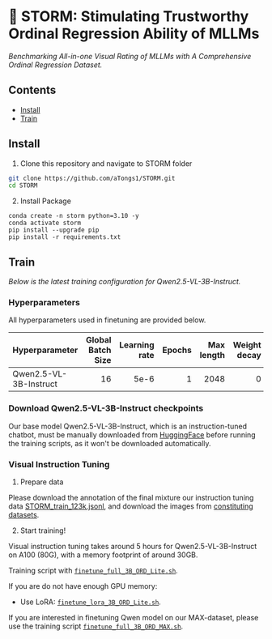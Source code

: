 # 🌋 STORM: Stimulating Trustworthy Ordinal Regression Ability of MLLMs
*Benchmarking All-in-one Visual Rating of MLLMs with A Comprehensive Ordinal Regression Dataset.*

## Contents
- [Install](#install)
- [Train](#train)

## Install
1. Clone this repository and navigate to STORM folder
```bash
git clone https://github.com/aTongs1/STORM.git
cd STORM
```

2. Install Package
```Shell
conda create -n storm python=3.10 -y
conda activate storm
pip install --upgrade pip
pip install -r requirements.txt
```

## Train
*Below is the latest training configuration for Qwen2.5-VL-3B-Instruct.*

### Hyperparameters
All hyperparameters used in finetuning are provided below.

| Hyperparameter | Global Batch Size | Learning rate | Epochs | Max length | Weight decay | Train type |
| --- | ---: | ---: | ---: | ---: | ---: | ---: |
| Qwen2.5-VL-3B-Instruct | 16 | 5e-6 | 1 | 2048 | 0 | full |

### Download Qwen2.5-VL-3B-Instruct checkpoints

Our base model Qwen2.5-VL-3B-Instruct, which is an instruction-tuned chatbot, must be manually downloaded from [HuggingFace](https://huggingface.co/Qwen/Qwen2.5-VL-3B-Instruct) before running the training scripts, as it won't be downloaded automatically.

### Visual Instruction Tuning

1. Prepare data

Please download the annotation of the final mixture our instruction tuning data [STORM_train_123k.jsonl](https://huggingface.co/datasets/ttlyy/ORD/tree/main/ORD), and download the images from [constituting datasets](https://huggingface.co/datasets/ttlyy/ORD).

2. Start training!

Visual instruction tuning takes around 5 hours for Qwen2.5-VL-3B-Instruct on A100 (80G), with a memory footprint of around 30GB. 

Training script with [`finetune_full_3B_ORD_Lite.sh`](https://github.com/aTongs1/STORM/blob/main/scripts/finetune_full_3B_ORD_Lite.sh).

If you are do not have enough GPU memory:

- Use LoRA: [`finetune_lora_3B_ORD_Lite.sh`](https://github.com/aTongs1/STORM/blob/main/scripts/finetune_lora_3B_ORD_Lite.sh). 

If you are interested in finetuning Qwen model on our MAX-dataset, please use the training script [`finetune_full_3B_ORD_MAX.sh`](https://github.com/aTongs1/STORM/blob/main/scripts/finetune_full_3B_ORD_MAX.sh).

